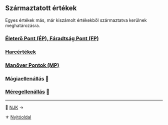 ## Származtatott értékek

Egyes értékek más, már kiszámolt értékekből származtatva kerülnek meghatározásra.

### [Életerő Pont (ÉP), Fáradtság Pont (FP)](010_09_01_ep_kt.md)

### [Harcértékek](010_09_02_harcertekek_99.md)

### [Manőver Pontok (MP)](010_09_03_manover_pontok_99.md)

### [Mágiaellenállás](010_09_04_magiaellenallas.md) 🎲

### [Méregellenállás](010_09_05_meregellenallas.md) 🎲

---

🔗 [NJK](010_10_njk.md) →

⚜️ [Nyitóoldal](start.md#1-karakteralkot%C3%A1s)
